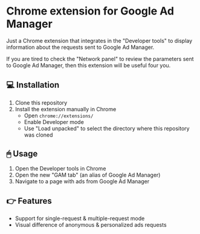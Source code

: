 # Chrome extension for Google Ad Manager

Just a Chrome extension that integrates in the "Developer tools" to display information about the requests sent to Google Ad Manager.

If you are tired to check the "Network panel" to review the parameters sent to Google Ad Manager, then this extension will be useful four you.

## 💻 Installation

1. Clone this repository
2. Install the extension manually in Chrome
    * Open `chrome://extensions/`
    * Enable Developer mode
    * Use "Load unpacked" to select the directory where this repository was cloned

## 🖱 Usage

1. Open the Developer tools in Chrome
2. Open the new "GAM tab" (an alias of Google Ad Manager)
3. Navigate to a page with ads from Google Ad Manager

## 👉 Features

* Support for single-request & multiple-request mode
* Visual difference of anonymous & personalized ads requests
